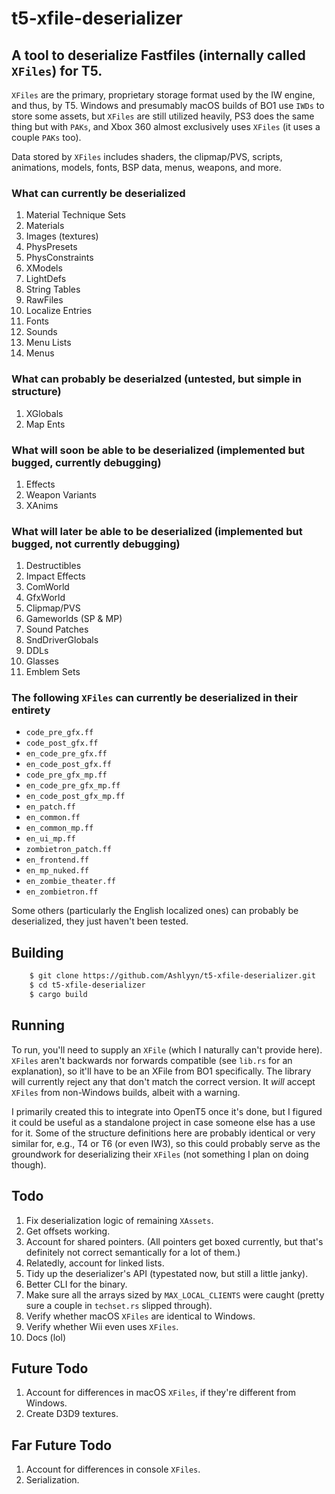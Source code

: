 # t5-xfile-deserializer
## A tool to deserialize Fastfiles (internally called `XFiles`) for T5.

`XFiles` are the primary, proprietary storage format used by the IW engine, and thus, by T5. Windows and presumably macOS builds of BO1 use `IWDs` to store some assets, but `XFiles` are still utilized heavily, PS3 does the same thing but with `PAKs`, and Xbox 360 almost exclusively uses `XFiles` (it uses a couple `PAKs` too).

Data stored by `XFiles` includes shaders, the clipmap/PVS, scripts, animations, models, fonts, BSP data, menus, weapons, and more.

### What can currently be deserialized
1. Material Technique Sets
2. Materials
3. Images (textures)
4. PhysPresets
5. PhysConstraints
6. XModels
7. LightDefs
8. String Tables
9. RawFiles
10. Localize Entries
11. Fonts
12. Sounds
13. Menu Lists
14. Menus

### What can probably be deserialzed (untested, but simple in structure)
1. XGlobals
2. Map Ents

### What will soon be able to be deserialized (implemented but bugged, currently debugging)
1. Effects
2. Weapon Variants
3. XAnims

### What will later be able to be deserialized (implemented but bugged, not currently debugging)
1. Destructibles
2. Impact Effects
3. ComWorld
4. GfxWorld
5. Clipmap/PVS
6. Gameworlds (SP & MP)
7. Sound Patches
8. SndDriverGlobals
9. DDLs
10. Glasses
11. Emblem Sets

### The following `XFiles` can currently be deserialized in their entirety
* `code_pre_gfx.ff`
* `code_post_gfx.ff`
* `en_code_pre_gfx.ff`
* `en_code_post_gfx.ff`
* `code_pre_gfx_mp.ff`
* `en_code_pre_gfx_mp.ff`
* `en_code_post_gfx_mp.ff`
* `en_patch.ff`
* `en_common.ff`
* `en_common_mp.ff`
* `en_ui_mp.ff`
* `zombietron_patch.ff`
* `en_frontend.ff`
* `en_mp_nuked.ff`
* `en_zombie_theater.ff`
* `en_zombietron.ff`

Some others (particularly the English localized ones) can probably be deserialized, they just haven't been tested.

## Building
```bash
    $ git clone https://github.com/Ashlyyn/t5-xfile-deserializer.git
    $ cd t5-xfile-deserializer
    $ cargo build
```

## Running
To run, you'll need to supply an `XFile` (which I naturally can't provide here). `XFiles` aren't backwards nor forwards compatible (see `lib.rs` for an explanation), so it'll have to be an XFile from BO1 specifically. The library will currently reject any that don't match the correct version. It *will* accept `XFiles` from non-Windows builds, albeit with a warning. 

I primarily created this to integrate into OpenT5 once it's done, but I figured it could be useful as a standalone project in case someone else has a use for it. Some of the structure definitions here are probably identical or very similar for, e.g., T4 or T6 (or even IW3), so this could probably serve as the groundwork for deserializing their `XFiles` (not something I plan on doing though).

## Todo
1. Fix deserialization logic of remaining `XAssets`.
2. Get offsets working.
3. Account for shared pointers. (All pointers get boxed currently, but that's definitely not correct semantically for a lot of them.)
4. Relatedly, account for linked lists.
5. Tidy up the deserializer's API (typestated now, but still a little janky).
6. Better CLI for the binary.
7. Make sure all the arrays sized by `MAX_LOCAL_CLIENTS` were caught (pretty sure a couple in `techset.rs` slipped through).
8. Verify whether macOS `XFiles` are identical to Windows.
9. Verify whether Wii even uses `XFiles`.
10. Docs (lol)

## Future Todo
1. Account for differences in macOS `XFiles`, if they're different from Windows.
2. Create D3D9 textures.

## Far Future Todo
1. Account for differences in console `XFiles`.
2. Serialization.
